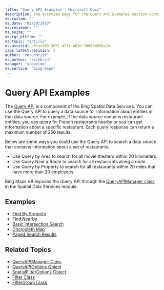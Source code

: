 ```yaml
---
title: "Query API Examples | Microsoft Docs"
description: The overview page for the Query API Examples section contains a description and links to examples and related topics.
ms.custom: ""
ms.date: "02/28/2018"
ms.reviewer: ""
ms.suite: ""
ms.tgt_pltfrm: ""
ms.topic: "article"
ms.assetid: c0fac600-3651-47f6-a63d-f09634936a2b
caps.latest.revision: 3
author: "rbrundritt"
ms.author: "richbrun"
manager: "stevelom"
ms.service: "bing-maps"
---
```


# Query API Examples

The [Query API](../../../../spatial-data-services/query-api/index.md) is a component of the Bing Spatial Data Services. You can use the Query API to query a data source for information about entities in that data source. For example, if the data source contains restaurant entities, you can query for French restaurants nearby or you can get information about a specific restaurant. Each query response can return a maximum number of 250 results.

Below are some ways you could use the Query API to search a data source that contains information about a set of restaurants.

* Use Query by Area to search for all movie theaters within 20 kilometers. 
* Use Query Near a Route to search for all restaurants along a route.
* Use Query by Property to search for all restaurants within 20 miles that have more than 20 employees.

Bing Maps V8 exposes the Query API through the [QueryAPIManager class](../../../modules/spatial-data-service-module/queryapimanager-class.md) in the Spatial Data Services module.

## Examples

  * [Find By Property](find-by-property-example.md)
  * [Find Nearby](find-nearby-example.md)
  * [Basic Intersection Search](basic-intersection-search-example.md)
  * [Choropleth Map](choropleth-map-example.md)
  * [Paged Search Results](paged-search-results-example.md)

## Related Topics

  * [QueryAPIManager Class](../../../modules/spatial-data-service-module/queryapimanager-class.md)
  * [QueryAPIOptions Object](../../../modules/spatial-data-service-module/queryapioptions-object.md)
  * [SpatialFilterOptions Object](../../../modules/spatial-data-service-module/spatialfilteroptions-object.md)
  * [Filter Class](../../../modules/spatial-data-service-module/filter-class.md)
  * [FilterGroup Class](../../../modules/spatial-data-service-module/filtergroup-class.md)
   